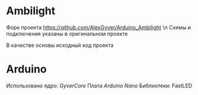 # Ambilight

Форк проекта https://github.com/AlexGyver/Arduino_Ambilight \n
Схемы и подключения указаны в оригинальном проекте

В качестве основы исходный код проекта

# Arduino
Использовано ядро: *GyverCore*
Плата *Arduino Nano*
Библиотеки: FastLED
